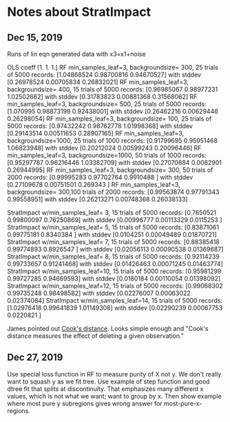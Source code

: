 # Notes about StratImpact

## Dec 15, 2019

Runs of lin eqn generated data with x3=x1+noise

OLS coeff [1. 1. 1.]
RF min_samples_leaf=3, backgroundsize= 300, 25 trials of 5000 records: [1.04868524 0.98700816 0.94670527] with stddev [0.26978524 0.00705834 0.26832021]
RF min_samples_leaf=3, backgroundsize= 400, 15 trials of 5000 records: [0.96985067 0.98977231 1.02502662] with stddev [0.31783823 0.00881368 0.31568062]
RF min_samples_leaf=3, backgroundsize= 500, 25 trials of 5000 records: [1.070995   0.98873199 0.92438001] with stddev [0.26462216 0.00629446 0.26298054]
RF min_samples_leaf=3, backgroundsize= 100, 25 trials of 5000 records: [0.97432242 0.98762778 1.01998368] with stddev [0.29143514 0.00511653 0.28907165]
RF min_samples_leaf=3, backgroundsize=1000, 25 trials of 1000 records: [0.91799695 0.95951468 1.06823948] with stddev [0.20212024 0.00599243 0.20096446]
RF min_samples_leaf=3, backgroundsize=1000, 50 trials of 1000 records: [0.95297787 0.96216446 1.03382709] with stddev [0.27070884 0.0062901  0.26944995]
RF min_samples_leaf=3, backgroundsize= 300, 50 trials of 2000 records: [0.99995283 0.97702764 0.9910488 ] with stddev [0.27109678 0.00751501 0.269343  ]
RF min_samples_leaf=3, backgroundsize= 300,100 trials of 2000 records: [0.99563874 0.97791343 0.99558951] with stddev [0.26213271 0.00748368 0.26038133]

StratImpact w/min_samples_leaf= 3, 15 trials of 5000 records: [0.7650521  0.99800097 0.76250869] with stddev [0.00996777 0.00113329 0.0115253 ]
StratImpact w/min_samples_leaf= 5, 15 trials of 5000 records: [0.83871061 0.99775181 0.8340384 ] with stddev [0.0104251  0.00049489 0.01870721]
StratImpact w/min_samples_leaf= 7, 15 trials of 5000 records: [0.88385418 0.99774893 0.8926547 ] with stddev [0.02056113 0.00090538 0.01369687]
StratImpact w/min_samples_leaf= 8, 15 trials of 5000 records: [0.92114239 0.99733657 0.91241468] with stddev [0.01426463 0.00071245 0.01463774]
StratImpact w/min_samples_leaf=10, 15 trials of 5000 records: [0.95981299 0.99727285 0.94669593] with stddev [0.0180184  0.00110054 0.01398092]
StratImpact w/min_samples_leaf=12, 15 trials of 5000 records: [0.99068302 0.99735248 0.98498582] with stddev [0.02276007 0.00063022 0.02374084]
StratImpact w/min_samples_leaf=14, 15 trials of 5000 records: [1.02976418 0.99641839 1.01149308] with stddev [0.02290239 0.00067753 0.0220821 ]

James pointed out [Cook's distance](https://en.wikipedia.org/wiki/Cook%27s_distance). Looks simple enough and "Cook's distance measures the effect of deleting a given observation."

## Dec 27, 2019

Use special loss function in RF to measure purity of X not y. We don't really want to squash y as we fit tree.  Use example of step function and good dtree fit that splits at discontinuity. That emphasizes many different x values, which is not what we want; want to group by x. Then show example where most pure y subregions gives wrong answer for most-pure-x-regions.